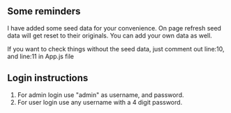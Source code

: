 ## Some reminders

I have added some seed data for your convenience. On page refresh seed data will get reset to their originals. You can add your own data as well.

If you want to check things without the seed data, just comment out line:10, and line:11 in App.js file

## Login instructions

1. For admin login use "admin" as username, and password.
2. For user login use any username with a 4 digit password.
